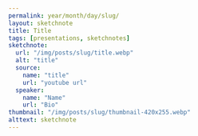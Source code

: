 ```yaml
---
permalink: year/month/day/slug/
layout: sketchnote
title: Title
tags: [presentations, sketchnotes]
sketchnote:
  url: "/img/posts/slug/title.webp"
  alt: "title"
  source:
    name: "title"
    url: "youtube url"
  speaker:
    name: "Name"
    url: "Bio"
thumbnail: "/img/posts/slug/thumbnail-420x255.webp"
alttext: sketchnote
---
```

